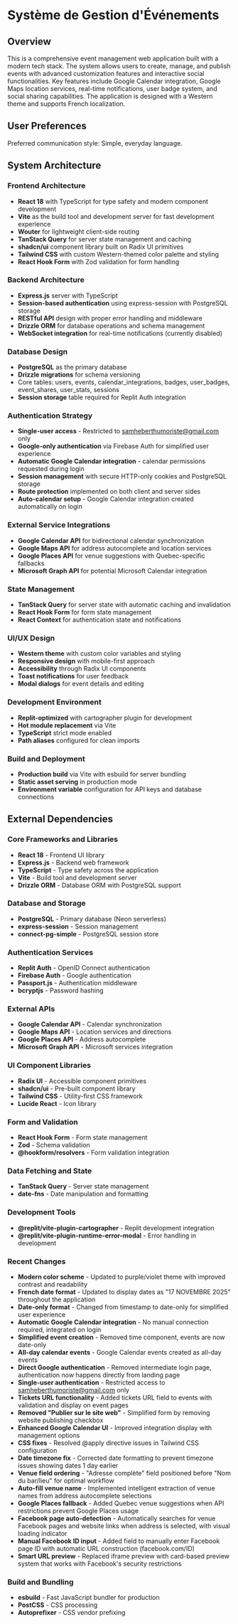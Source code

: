 # Système de Gestion d'Événements

## Overview

This is a comprehensive event management web application built with a modern tech stack. The system allows users to create, manage, and publish events with advanced customization features and interactive social functionalities. Key features include Google Calendar integration, Google Maps location services, real-time notifications, user badge system, and social sharing capabilities. The application is designed with a Western theme and supports French localization.

## User Preferences

Preferred communication style: Simple, everyday language.

## System Architecture

### Frontend Architecture
- **React 18** with TypeScript for type safety and modern component development
- **Vite** as the build tool and development server for fast development experience
- **Wouter** for lightweight client-side routing
- **TanStack Query** for server state management and caching
- **shadcn/ui** component library built on Radix UI primitives
- **Tailwind CSS** with custom Western-themed color palette and styling
- **React Hook Form** with Zod validation for form handling

### Backend Architecture
- **Express.js** server with TypeScript
- **Session-based authentication** using express-session with PostgreSQL storage
- **RESTful API** design with proper error handling and middleware
- **Drizzle ORM** for database operations and schema management
- **WebSocket integration** for real-time notifications (currently disabled)

### Database Design
- **PostgreSQL** as the primary database
- **Drizzle migrations** for schema versioning
- Core tables: users, events, calendar_integrations, badges, user_badges, event_shares, user_stats, sessions
- **Session storage** table required for Replit Auth integration

### Authentication Strategy
- **Single-user access** - Restricted to samheberthumoriste@gmail.com only
- **Google-only authentication** via Firebase Auth for simplified user experience
- **Automatic Google Calendar integration** - calendar permissions requested during login
- **Session management** with secure HTTP-only cookies and PostgreSQL storage
- **Route protection** implemented on both client and server sides
- **Auto-calendar setup** - Google Calendar integration created automatically on login

### External Service Integrations
- **Google Calendar API** for bidirectional calendar synchronization
- **Google Maps API** for address autocomplete and location services
- **Google Places API** for venue suggestions with Quebec-specific fallbacks
- **Microsoft Graph API** for potential Microsoft Calendar integration

### State Management
- **TanStack Query** for server state with automatic caching and invalidation
- **React Hook Form** for form state management
- **React Context** for authentication state and notifications

### UI/UX Design
- **Western theme** with custom color variables and styling
- **Responsive design** with mobile-first approach
- **Accessibility** through Radix UI components
- **Toast notifications** for user feedback
- **Modal dialogs** for event details and editing

### Development Environment
- **Replit-optimized** with cartographer plugin for development
- **Hot module replacement** via Vite
- **TypeScript** strict mode enabled
- **Path aliases** configured for clean imports

### Build and Deployment
- **Production build** via Vite with esbuild for server bundling
- **Static asset serving** in production mode
- **Environment variable** configuration for API keys and database connections

## External Dependencies

### Core Frameworks and Libraries
- **React 18** - Frontend UI library
- **Express.js** - Backend web framework
- **TypeScript** - Type safety across the application
- **Vite** - Build tool and development server
- **Drizzle ORM** - Database ORM with PostgreSQL support

### Database and Storage
- **PostgreSQL** - Primary database (Neon serverless)
- **express-session** - Session management
- **connect-pg-simple** - PostgreSQL session store

### Authentication Services
- **Replit Auth** - OpenID Connect authentication
- **Firebase Auth** - Google authentication
- **Passport.js** - Authentication middleware
- **bcryptjs** - Password hashing

### External APIs
- **Google Calendar API** - Calendar synchronization
- **Google Maps API** - Location services and directions
- **Google Places API** - Address autocomplete
- **Microsoft Graph API** - Microsoft services integration

### UI Component Libraries
- **Radix UI** - Accessible component primitives
- **shadcn/ui** - Pre-built component library
- **Tailwind CSS** - Utility-first CSS framework
- **Lucide React** - Icon library

### Form and Validation
- **React Hook Form** - Form state management
- **Zod** - Schema validation
- **@hookform/resolvers** - Form validation integration

### Data Fetching and State
- **TanStack Query** - Server state management
- **date-fns** - Date manipulation and formatting

### Development Tools
- **@replit/vite-plugin-cartographer** - Replit development integration
- **@replit/vite-plugin-runtime-error-modal** - Error handling in development

### Recent Changes
- **Modern color scheme** - Updated to purple/violet theme with improved contrast and readability
- **French date format** - Updated to display dates as "17 NOVEMBRE 2025" throughout the application
- **Date-only format** - Changed from timestamp to date-only for simplified user experience
- **Automatic Google Calendar integration** - No manual connection required, integrated on login
- **Simplified event creation** - Removed time component, events are now date-only
- **All-day calendar events** - Google Calendar events created as all-day events
- **Direct Google authentication** - Removed intermediate login page, authentication now happens directly from landing page
- **Single-user authentication** - Restricted access to samheberthumoriste@gmail.com only
- **Tickets URL functionality** - Added tickets URL field to events with validation and display on event pages
- **Removed "Publier sur le site web"** - Simplified form by removing website publishing checkbox
- **Enhanced Google Calendar UI** - Improved integration display with management options
- **CSS fixes** - Resolved @apply directive issues in Tailwind CSS configuration
- **Date timezone fix** - Corrected date formatting to prevent timezone issues showing dates 1 day earlier
- **Venue field ordering** - "Adresse complète" field positioned before "Nom du bar/lieu" for optimal workflow
- **Auto-fill venue name** - Implemented intelligent extraction of venue names from address autocomplete selections
- **Google Places fallback** - Added Quebec venue suggestions when API restrictions prevent Google Places usage
- **Facebook page auto-detection** - Automatically searches for venue Facebook pages and website links when address is selected, with visual loading indicator
- **Manual Facebook ID input** - Added field to manually enter Facebook page ID with automatic URL construction (facebook.com/ID)
- **Smart URL preview** - Replaced iframe preview with card-based preview system that works with Facebook's security restrictions

### Build and Bundling
- **esbuild** - Fast JavaScript bundler for production
- **PostCSS** - CSS processing
- **Autoprefixer** - CSS vendor prefixing